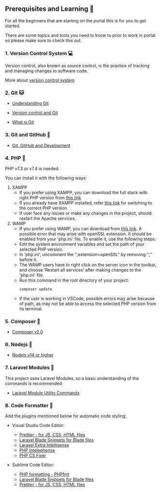 ## Prerequisites and Learning :book:

For all the beginners that are starting on the portal this is for you to get started.

There are some topics and tools you need to know to prior to work in portal so please make sure to check this out.

### 1. Version Control System :computer:
  Version control, also known as source control, is the practice of tracking and managing changes to software code.

  More about [version control system](https://www.atlassian.com/git/tutorials/what-is-version-control)

### 2. Git :cat:

- [Understanding Git](https://hackernoon.com/understanding-git-fcffd87c15a3)

- [Version control and Git](https://laracasts.com/series/git-me-some-version-control)

- [What is Git](https://www.atlassian.com/git/tutorials/what-is-git)

### 3. Git and GitHub :running:

- [Git, GitHub and Development](https://product.hubspot.com/blog/git-and-github-tutorial-for-beginners)

### 4. PHP :running:
PHP v7.3 or v7.4 is needed.

You can install it with the following ways:
1. XAMPP
    - If you prefer using XAMPP, you can download the full stack with right PHP version from [this link](https://www.apachefriends.org/download.html)
    - If you already have XAMPP installed, refer [this link](https://stackoverflow.com/questions/45790160/is-there-way-to-use-two-php-versions-in-xampp) for switching to the correct PHP version.
    - If user face any issues or make any changes in the project, should restart the Apache services.
2. WAMP
    - If you prefer using WAMP, you can download from [this link](https://www.wampserver.com/en/download-wampserver-64bits).
   A possible error that may arise with openSSL extension. It should be enabled from your 'php.ini' file. To enable it, use the following steps:
   - Edit the system environment variables and set the path of your selected PHP version.
   - In 'php.ini', uncomment the ";extension=openSSL" by removing ";" before it.
   - The WAMP users have to right click on the server icon in the toolbar, and choose ‘Restart all services’ after making changes to the 'php.ini' file.
   - Run this command in the root directory of your project:
      ```sh
      composer update
      ```
   - If the user is working in VSCode, possible errors may arise because of path, as may not be able to access the selected PHP version from its terminal.

### 5. Composer :running:

- [Composer v2.0](https://getcomposer.org/download)

### 6. Nodejs :running:

- [Nodejs v14 or higher](https://nodejs.org/en/download)

### 7. Laravel Modules :butterfly:

This project uses Laravel Modules, so a basic understanding of the commands is recommended:

- [Laravel Module Utility Commands](https://nwidart.com/laravel-modules/v1/advanced-tools/artisan-commands)

### 8. Code Formatter :butterfly:

Add the plugins mentioned below for automatic code styling:

- Visual Studio Code Editor:
  - [Prettier - for JS, CSS, HTML files](https://prettier.io/)
  - [Laravel Blade Snippets for Blade files](https://marketplace.visualstudio.com/items?itemName=onecentlin.laravel-blade)
  - [Laravel Extra Intellisense](https://marketplace.visualstudio.com/items?itemName=amiralizadeh9480.laravel-extra-intellisense)
  - [PHP Intelephense](https://marketplace.visualstudio.com/items?itemName=bmewburn.vscode-intelephense-client)
  - [PHP CS Fixer](https://marketplace.visualstudio.com/items?itemName=junstyle.php-cs-fixer)

- Sublime Code Editor:
  - [PHP formatting - PHPfmt](https://packagecontrol.io/packages/phpfmt)
  - [Laravel Blade Snippets for Blade files](https://marketplace.visualstudio.com/items?itemName=onecentlin.laravel-blade)
  - [Prettier - for JS, CSS, HTML files](https://prettier.io/)
